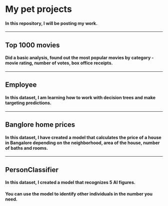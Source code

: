 # My pet projects
#### In this repository, I will be posting my work.
---------------------------------------------
## Top 1000 movies
#### Did a basic analysis, found out the most popular movies by category - movie rating, number of votes, box office receipts.
---------------------------------------------
## Employee
#### In this dataset, I am learning how to work with decision trees and make targeting predictions.
---------------------------------------------
## Banglore home prices
#### In this dataset, I have created a model that calculates the price of a house in Bangalore depending on the neighborhood, area of the house, number of baths and rooms.
---------------------------------------------
## PersonClassifier
#### In this dataset, I created a model that recognizes 5 AI figures. 
#### You can use the model to identify other individuals in the number you need.
